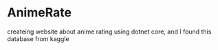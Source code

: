 # AnimeRate

createing website about anime rating using dotnet core, and I found this database from kaggle
